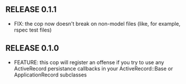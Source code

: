 ## RELEASE 0.1.1

* FIX: the cop now doesn't break on non-model files (like, for example, rspec test files)

## RELEASE 0.1.0

* FEATURE: this cop will register an offense if you try to use any ActiveRecord persistance callbacks in your ActiveRecord::Base or ApplicationRecord subclasses
